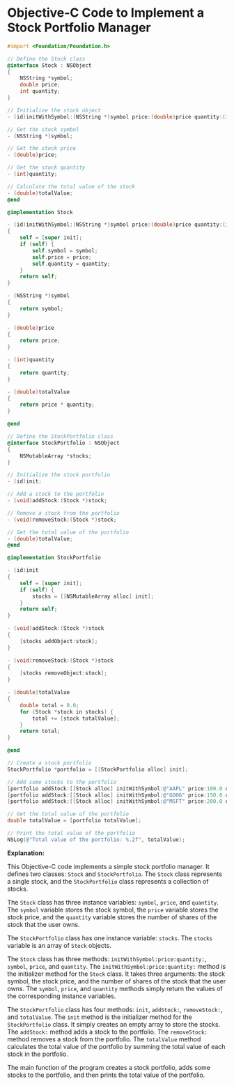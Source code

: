 # Objective-C Code to Implement a Stock Portfolio Manager

```objective-c
#import <Foundation/Foundation.h>

// Define the Stock class
@interface Stock : NSObject
{
    NSString *symbol;
    double price;
    int quantity;
}

// Initialize the stock object
- (id)initWithSymbol:(NSString *)symbol price:(double)price quantity:(int)quantity;

// Get the stock symbol
- (NSString *)symbol;

// Get the stock price
- (double)price;

// Get the stock quantity
- (int)quantity;

// Calculate the total value of the stock
- (double)totalValue;
@end

@implementation Stock

- (id)initWithSymbol:(NSString *)symbol price:(double)price quantity:(int)quantity
{
    self = [super init];
    if (self) {
        self.symbol = symbol;
        self.price = price;
        self.quantity = quantity;
    }
    return self;
}

- (NSString *)symbol
{
    return symbol;
}

- (double)price
{
    return price;
}

- (int)quantity
{
    return quantity;
}

- (double)totalValue
{
    return price * quantity;
}

@end

// Define the StockPortfolio class
@interface StockPortfolio : NSObject
{
    NSMutableArray *stocks;
}

// Initialize the stock portfolio
- (id)init;

// Add a stock to the portfolio
- (void)addStock:(Stock *)stock;

// Remove a stock from the portfolio
- (void)removeStock:(Stock *)stock;

// Get the total value of the portfolio
- (double)totalValue;
@end

@implementation StockPortfolio

- (id)init
{
    self = [super init];
    if (self) {
        stocks = [[NSMutableArray alloc] init];
    }
    return self;
}

- (void)addStock:(Stock *)stock
{
    [stocks addObject:stock];
}

- (void)removeStock:(Stock *)stock
{
    [stocks removeObject:stock];
}

- (double)totalValue
{
    double total = 0.0;
    for (Stock *stock in stocks) {
        total += [stock totalValue];
    }
    return total;
}

@end

// Create a stock portfolio
StockPortfolio *portfolio = [[StockPortfolio alloc] init];

// Add some stocks to the portfolio
[portfolio addStock:[[Stock alloc] initWithSymbol:@"AAPL" price:100.0 quantity:100]];
[portfolio addStock:[[Stock alloc] initWithSymbol:@"GOOG" price:150.0 quantity:50]];
[portfolio addStock:[[Stock alloc] initWithSymbol:@"MSFT" price:200.0 quantity:25]];

// Get the total value of the portfolio
double totalValue = [portfolio totalValue];

// Print the total value of the portfolio
NSLog(@"Total value of the portfolio: %.2f", totalValue);
```

**Explanation:**

This Objective-C code implements a simple stock portfolio manager. It defines two classes: `Stock` and `StockPortfolio`. The `Stock` class represents a single stock, and the `StockPortfolio` class represents a collection of stocks.

The `Stock` class has three instance variables: `symbol`, `price`, and `quantity`. The `symbol` variable stores the stock symbol, the `price` variable stores the stock price, and the `quantity` variable stores the number of shares of the stock that the user owns.

The `StockPortfolio` class has one instance variable: `stocks`. The `stocks` variable is an array of `Stock` objects.

The `Stock` class has three methods: `initWithSymbol:price:quantity:`, `symbol`, `price`, and `quantity`. The `initWithSymbol:price:quantity:` method is the initializer method for the `Stock` class. It takes three arguments: the stock symbol, the stock price, and the number of shares of the stock that the user owns. The `symbol`, `price`, and `quantity` methods simply return the values of the corresponding instance variables.

The `StockPortfolio` class has four methods: `init`, `addStock:`, `removeStock:`, and `totalValue`. The `init` method is the initializer method for the `StockPortfolio` class. It simply creates an empty array to store the stocks. The `addStock:` method adds a stock to the portfolio. The `removeStock:` method removes a stock from the portfolio. The `totalValue` method calculates the total value of the portfolio by summing the total value of each stock in the portfolio.

The main function of the program creates a stock portfolio, adds some stocks to the portfolio, and then prints the total value of the portfolio.